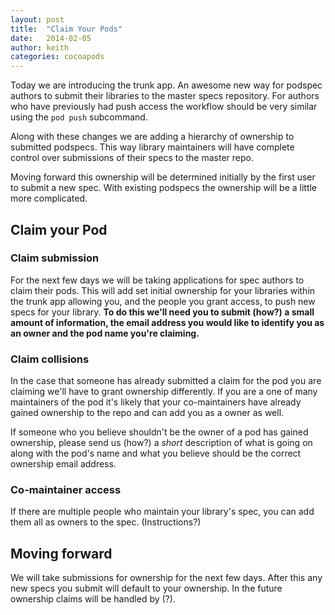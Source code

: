 ```yaml
---
layout: post
title:  "Claim Your Pods"
date:   2014-02-05
author: keith
categories: cocoapods
---
```


Today we are introducing the trunk app. An awesome new way for podspec
authors to submit their libraries to the master specs repository. For
authors who have previously had push access the workflow should be very
similar using the `pod push` subcommand.


Along with these changes we are adding a hierarchy of ownership to
submitted podspecs. This way library maintainers will have complete
control over submissions of their specs to the master repo.


Moving forward this ownership will be determined initially by the first
user to submit a new spec. With existing podspecs the ownership will be
a little more complicated.


## Claim your Pod
### Claim submission

For the next few days we will be taking applications for spec authors to
claim their pods. This will add set initial ownership for your libraries
within the trunk app allowing you, and the people you grant access, to
push new specs for your library. **To do this we'll need you to submit
(how?) a small amount of information, the email address you would like
to identify you as an owner and the pod name you're claiming.**

### Claim collisions

In the case that someone has already submitted a claim for the pod you
are claiming we'll have to grant ownership differently. If you are a one
of many maintainers of the pod it's likely that your co-maintainers have
already gained ownership to the repo and can add you as a owner as well.

If someone who you believe shouldn't be the owner of a pod has gained
ownership, please send us (how?) a *short* description of what is going
on along with the pod's name and what you believe should be the correct
ownership email address.

### Co-maintainer access

If there are multiple people who maintain your library's spec, you can
add them all as owners to the spec. (Instructions?)


## Moving forward

We will take submissions for ownership for the next few days. After this
any new specs you submit will default to your ownership. In the future
ownership claims will be handled by (?).
